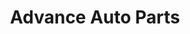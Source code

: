 ---
title: "Advance Auto Parts"
url: /ocala/advance-auto-parts-southeast-maricamp-road/
shop: Autoteile
---